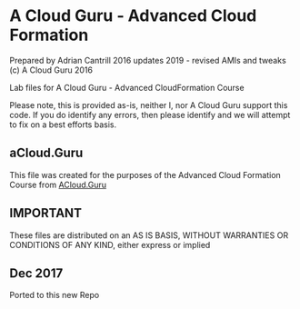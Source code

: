 # A Cloud Guru - Advanced Cloud Formation

Prepared by Adrian Cantrill 2016
updates 2019 - revised AMIs and tweaks
(c) A Cloud Guru 2016

Lab files for A Cloud Guru - Advanced CloudFormation Course

Please note, this is provided as-is, neither I, nor A Cloud Guru support this code. If you do identify any errors, then please identify and we will attempt to fix on a best efforts basis.

## aCloud.Guru
This file was created for the purposes of the Advanced Cloud Formation Course from [ACloud.Guru](https://acloud.guru)

## IMPORTANT
These files are distributed on an AS IS BASIS, WITHOUT WARRANTIES OR CONDITIONS OF ANY KIND, either express or implied

## Dec 2017
Ported to this new Repo
